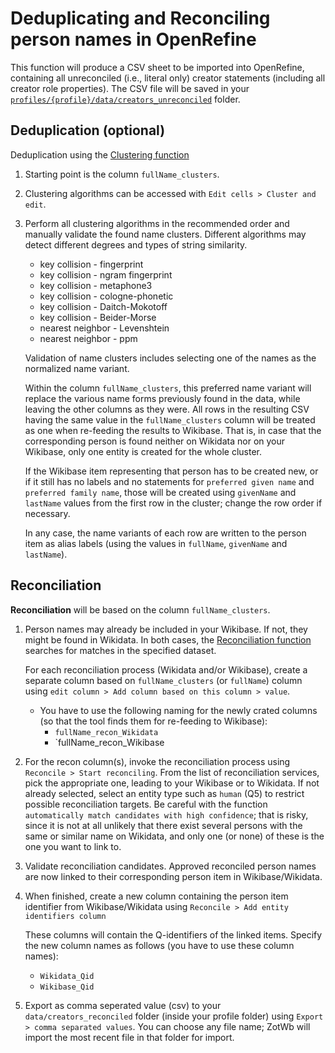# Deduplicating and Reconciling person names in OpenRefine

This function will produce a CSV sheet to be imported into OpenRefine, containing all unreconciled (i.e., literal only) creator statements (including all creator role properties). The CSV file will be saved in your [`profiles/{profile}/data/creators_unreconciled`](profiles/{profile}/data/creators_unreconciled) folder.

## Deduplication (optional)

Deduplication using the [Clustering function](https://openrefine.org/docs/manual/cellediting#cluster-and-edit)

1. Starting point is the column `fullName_clusters`.
    
3.  Clustering algorithms can be accessed with `Edit cells > Cluster and edit`.
    
4. Perform all clustering algorithms in the recommended order and manually validate the found name clusters. Different algorithms may detect different degrees and types of string similarity.
	* key collision - fingerprint
	* key collision - ngram fingerprint
	* key collision - metaphone3
	* key collision - cologne-phonetic
	* key collision - Daitch-Mokotoff
	* key collision - Beider-Morse
	* nearest neighbor - Levenshtein
	* nearest neighbor - ppm
    
	Validation of name clusters includes selecting one of the names as the normalized name variant. 
	
	Within the column `fullName_clusters`, this preferred name variant will replace the various name forms previously found in the data, while leaving the other columns as they were. All rows in the resulting CSV having the same value in the `fullName_clusters` column will be treated as one when re-feeding the results to Wikibase. That is, in case that the corresponding person is found neither on Wikidata nor on your Wikibase, only one entity is created for the whole cluster. 
    
	If the Wikibase item representing that person has to be created new, or if it still has no labels and no statements for `preferred given name` and `preferred family name`, those will be created using `givenName` and `lastName` values from the first row in the cluster; change the row order if necessary. 
	
	In any case, the name variants of each row are written to the person item as alias labels (using the values in `fullName`, `givenName` and `lastName`).
    
## Reconciliation

**Reconciliation** will be based on the column `fullName_clusters`.
    
1. Person names may already be included in your Wikibase. If not, they might be found in Wikidata. In both cases, the [Reconciliation function](https://openrefine.org/docs/manual/reconciling) searches for matches in the specified dataset.

	For each reconciliation process (Wikidata and/or Wikibase), create a separate column based on `fullName_clusters` (or `fullName`) column using `edit column > Add column based on this column > value`.

    * You have to use the following naming for the newly crated columns (so that the tool finds them for re-feeding to Wikibase):
	  * `fullName_recon_Wikidata`
	  * `fullName_recon_Wikibase
    
2. For the recon column(s), invoke the reconciliation process using `Reconcile > Start reconciling`. From the list of reconciliation services, pick the appropriate one, leading to your Wikibase or to Wikidata. If not already selected, select an entity type such as `human` (Q5) to restrict possible reconciliation targets. Be careful with the function `automatically match candidates with high confidence`; that is risky, since it is not at all unlikely that there exist several persons with the same or similar name on Wikidata, and only one (or none) of these is the one you want to link to.
    
3. Validate reconciliation candidates. Approved reconciled person names are now linked to their corresponding person item in Wikibase/Wikidata. 
4. When finished, create a new column containing the person item identifier from Wikibase/Wikidata using `Reconcile > Add entity identifiers column`
    
    These columns will contain the Q-identifiers of the linked items. Specify the new column names as follows (you have to use these column names): 
     * `Wikidata_Qid`
     * `Wikibase_Qid`
   
5. Export as comma seperated value (csv) to your `data/creators_reconciled` folder (inside your profile folder) using `Export > comma separated values`. You can choose any file name; ZotWb will import the most recent file in that folder for import.
